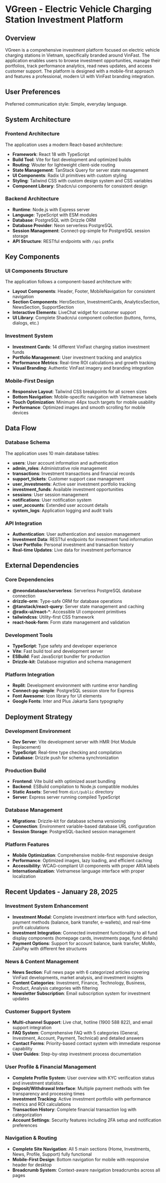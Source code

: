 # VGreen - Electric Vehicle Charging Station Investment Platform

## Overview

VGreen is a comprehensive investment platform focused on electric vehicle charging stations in Vietnam, specifically branded around VinFast. The application enables users to browse investment opportunities, manage their portfolios, track performance analytics, read news updates, and access customer support. The platform is designed with a mobile-first approach and features a professional, modern UI with VinFast branding integration.

## User Preferences

Preferred communication style: Simple, everyday language.

## System Architecture

### Frontend Architecture
The application uses a modern React-based architecture:
- **Framework**: React 18 with TypeScript
- **Build Tool**: Vite for fast development and optimized builds
- **Routing**: Wouter for lightweight client-side routing
- **State Management**: TanStack Query for server state management
- **UI Components**: Radix UI primitives with custom styling
- **Styling**: Tailwind CSS with custom design system and CSS variables
- **Component Library**: Shadcn/ui components for consistent design

### Backend Architecture
- **Runtime**: Node.js with Express server
- **Language**: TypeScript with ESM modules
- **Database**: PostgreSQL with Drizzle ORM
- **Database Provider**: Neon serverless PostgreSQL
- **Session Management**: Connect-pg-simple for PostgreSQL session storage
- **API Structure**: RESTful endpoints with `/api` prefix

## Key Components

### UI Components Structure
The application follows a component-based architecture with:
- **Layout Components**: Header, Footer, MobileNavigation for consistent navigation
- **Section Components**: HeroSection, InvestmentCards, AnalyticsSection, NewsSection, SupportSection
- **Interactive Elements**: LiveChat widget for customer support
- **UI Library**: Complete Shadcn/ui component collection (buttons, forms, dialogs, etc.)

### Investment System
- **Investment Cards**: 14 different VinFast charging station investment funds
- **Portfolio Management**: User investment tracking and analytics
- **Performance Metrics**: Real-time ROI calculations and growth tracking
- **Visual Branding**: Authentic VinFast imagery and branding integration

### Mobile-First Design
- **Responsive Layout**: Tailwind CSS breakpoints for all screen sizes
- **Bottom Navigation**: Mobile-specific navigation with Vietnamese labels
- **Touch Optimization**: Minimum 44px touch targets for mobile usability
- **Performance**: Optimized images and smooth scrolling for mobile devices

## Data Flow

### Database Schema
The application uses 10 main database tables:
- **users**: User account information and authentication
- **admin_roles**: Administrative role management
- **transactions**: Investment transactions and financial records
- **support_tickets**: Customer support case management
- **user_investments**: Active user investment portfolio tracking
- **investment_funds**: Available investment opportunities
- **sessions**: User session management
- **notifications**: User notification system
- **user_accounts**: Extended user account details
- **system_logs**: Application logging and audit trails

### API Integration
- **Authentication**: User authentication and session management
- **Investment Data**: RESTful endpoints for investment fund information
- **User Portfolio**: Personal investment and transaction history
- **Real-time Updates**: Live data for investment performance

## External Dependencies

### Core Dependencies
- **@neondatabase/serverless**: Serverless PostgreSQL database connection
- **drizzle-orm**: Type-safe ORM for database operations
- **@tanstack/react-query**: Server state management and caching
- **@radix-ui/react-***: Accessible UI component primitives
- **tailwindcss**: Utility-first CSS framework
- **react-hook-form**: Form state management and validation

### Development Tools
- **TypeScript**: Type safety and developer experience
- **Vite**: Fast build tool and development server
- **ESBuild**: Fast JavaScript bundler for production
- **Drizzle-kit**: Database migration and schema management

### Platform Integration
- **Replit**: Development environment with runtime error handling
- **Connect-pg-simple**: PostgreSQL session store for Express
- **Font Awesome**: Icon library for UI elements
- **Google Fonts**: Inter and Plus Jakarta Sans typography

## Deployment Strategy

### Development Environment
- **Dev Server**: Vite development server with HMR (Hot Module Replacement)
- **TypeScript**: Real-time type checking and compilation
- **Database**: Drizzle push for schema synchronization

### Production Build
- **Frontend**: Vite build with optimized asset bundling
- **Backend**: ESBuild compilation to Node.js compatible modules
- **Static Assets**: Served from `dist/public` directory
- **Server**: Express server running compiled TypeScript

### Database Management
- **Migrations**: Drizzle-kit for database schema versioning
- **Connection**: Environment variable-based database URL configuration
- **Session Storage**: PostgreSQL-backed session management

### Platform Features
- **Mobile Optimization**: Comprehensive mobile-first responsive design
- **Performance**: Optimized images, lazy loading, and efficient caching
- **Accessibility**: WCAG-compliant UI components with proper ARIA labels
- **Internationalization**: Vietnamese language interface with proper localization

## Recent Updates - January 28, 2025

### Investment System Enhancement
- **Investment Modal**: Complete investment interface with fund selection, payment methods (balance, bank transfer, e-wallets), and real-time profit calculations
- **Investment Integration**: Connected investment functionality to all fund display components (homepage cards, investments page, fund details)
- **Payment Options**: Support for account balance, bank transfer, MoMo, ZaloPay with different fee structures

### News & Content Management
- **News Section**: Full news page with 6 categorized articles covering VinFast developments, market analysis, and investment insights
- **Content Categories**: Investment, Finance, Technology, Business, Product, Analysis categories with filtering
- **Newsletter Subscription**: Email subscription system for investment updates

### Customer Support System
- **Multi-channel Support**: Live chat, hotline (1900 588 822), and email support integration
- **FAQ System**: Comprehensive FAQ with 5 categories (General, Investment, Account, Payment, Technical) and detailed answers
- **Contact Forms**: Priority-based contact system with immediate response capability
- **User Guides**: Step-by-step investment process documentation

### User Profile & Financial Management
- **Complete Profile System**: User overview with KYC verification status and investment statistics
- **Deposit/Withdrawal Interface**: Multiple payment methods with fee transparency and processing times
- **Investment Tracking**: Active investment portfolio with performance metrics and ROI calculations
- **Transaction History**: Complete financial transaction log with categorization
- **Account Settings**: Security features including 2FA setup and notification preferences

### Navigation & Routing
- **Complete Site Navigation**: All 5 main sections (Home, Investments, News, Profile, Support) fully functional
- **Mobile-First Design**: Bottom navigation for mobile with responsive header for desktop
- **Breadcrumb System**: Context-aware navigation breadcrumbs across all pages